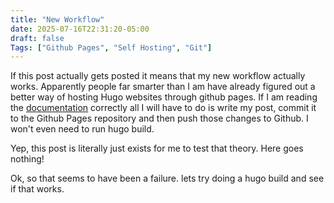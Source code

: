 ```yaml
---
title: "New Workflow"
date: 2025-07-16T22:31:20-05:00
draft: false
Tags: ["Github Pages", "Self Hosting", "Git"]
---
```


If this post actually gets posted it means that my new workflow actually works. Apparently people far smarter than I am have already figured out a better way of
hosting Hugo websites through github pages. If I am reading the [documentation](https://gohugo.io/host-and-deploy/host-on-github-pages/) correctly all I will 
have to do is write my post, commit it to the Github Pages repository and then push those changes to Github. I won't even need to run hugo build.

Yep, this post is literally just exists for me to test that theory. Here goes nothing!


Ok, so that seems to have been a failure. lets try doing a hugo build and see if that works.
